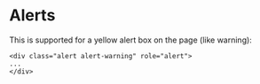 # Alerts

This is supported for a yellow alert box on the page (like warning):

```
<div class="alert alert-warning" role="alert">
...
</div>
```